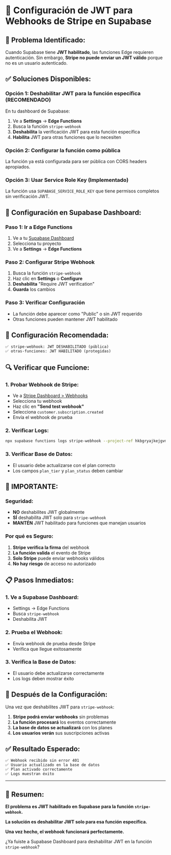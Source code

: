 # 🔐 Configuración de JWT para Webhooks de Stripe en Supabase

## 🚨 **Problema Identificado:**

Cuando Supabase tiene **JWT habilitado**, las funciones Edge requieren autenticación. Sin embargo, **Stripe no puede enviar un JWT válido** porque no es un usuario autenticado.

## ✅ **Soluciones Disponibles:**

### **Opción 1: Deshabilitar JWT para la función específica (RECOMENDADO)**

En tu dashboard de Supabase:

1. Ve a **Settings** → **Edge Functions**
2. Busca la función `stripe-webhook`
3. **Deshabilita** la verificación JWT para esta función específica
4. **Habilita** JWT para otras funciones que lo necesiten

### **Opción 2: Configurar la función como pública**

La función ya está configurada para ser pública con CORS headers apropiados.

### **Opción 3: Usar Service Role Key (Implementado)**

La función usa `SUPABASE_SERVICE_ROLE_KEY` que tiene permisos completos sin verificación JWT.

## 🔧 **Configuración en Supabase Dashboard:**

### **Paso 1: Ir a Edge Functions**
1. Ve a tu [Supabase Dashboard](https://supabase.com/dashboard)
2. Selecciona tu proyecto
3. Ve a **Settings** → **Edge Functions**

### **Paso 2: Configurar Stripe Webhook**
1. Busca la función `stripe-webhook`
2. Haz clic en **Settings** o **Configure**
3. **Deshabilita** "Require JWT verification"
4. **Guarda** los cambios

### **Paso 3: Verificar Configuración**
- La función debe aparecer como "Public" o sin JWT requerido
- Otras funciones pueden mantener JWT habilitado

## 🎯 **Configuración Recomendada:**

```
✅ stripe-webhook: JWT DESHABILITADO (pública)
✅ otras-funciones: JWT HABILITADO (protegidas)
```

## 🔍 **Verificar que Funcione:**

### **1. Probar Webhook de Stripe:**
- Ve a [Stripe Dashboard > Webhooks](https://dashboard.stripe.com/webhooks)
- Selecciona tu webhook
- Haz clic en **"Send test webhook"**
- Selecciona `customer.subscription.created`
- Envía el webhook de prueba

### **2. Verificar Logs:**
```bash
npx supabase functions logs stripe-webhook --project-ref hkbgryajkejgvmswglah
```

### **3. Verificar Base de Datos:**
- El usuario debe actualizarse con el plan correcto
- Los campos `plan_tier` y `plan_status` deben cambiar

## 🚨 **IMPORTANTE:**

### **Seguridad:**
- **NO** deshabilites JWT globalmente
- **SÍ** deshabilita JWT solo para `stripe-webhook`
- **MANTÉN** JWT habilitado para funciones que manejan usuarios

### **Por qué es Seguro:**
1. **Stripe verifica la firma** del webhook
2. **La función valida** el evento de Stripe
3. **Solo Stripe** puede enviar webhooks válidos
4. **No hay riesgo** de acceso no autorizado

## 📋 **Pasos Inmediatos:**

### **1. Ve a Supabase Dashboard:**
- Settings → Edge Functions
- Busca `stripe-webhook`
- Deshabilita JWT

### **2. Prueba el Webhook:**
- Envía webhook de prueba desde Stripe
- Verifica que llegue exitosamente

### **3. Verifica la Base de Datos:**
- El usuario debe actualizarse correctamente
- Los logs deben mostrar éxito

## 🔄 **Después de la Configuración:**

Una vez que deshabilites JWT para `stripe-webhook`:

1. **Stripe podrá enviar webhooks** sin problemas
2. **La función procesará** los eventos correctamente
3. **La base de datos se actualizará** con los planes
4. **Los usuarios verán** sus suscripciones activas

## ✅ **Resultado Esperado:**

```
✅ Webhook recibido sin error 401
✅ Usuario actualizado en la base de datos
✅ Plan activado correctamente
✅ Logs muestran éxito
```

---

## 🎯 **Resumen:**

**El problema es JWT habilitado en Supabase para la función `stripe-webhook`.**

**La solución es deshabilitar JWT solo para esa función específica.**

**Una vez hecho, el webhook funcionará perfectamente.**

¿Ya fuiste a Supabase Dashboard para deshabilitar JWT en la función `stripe-webhook`? 